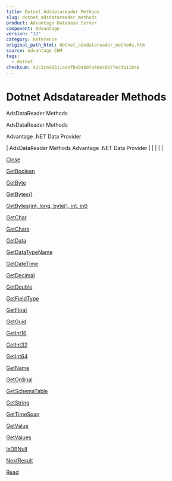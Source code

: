 ```yaml
---
title: Dotnet Adsdatareader Methods
slug: dotnet_adsdatareader_methods
product: Advantage Database Server
component: Advantage
version: "12"
category: Reference
original_path_html: dotnet_adsdatareader_methods.htm
source: Advantage CHM
tags:
  - dotnet
checksum: 42c3ca96511aaefb404b07e48ec8b77ec3611b48
---
```


# Dotnet Adsdatareader Methods

AdsDataReader Methods

AdsDataReader Methods

Advantage .NET Data Provider

| AdsDataReader Methods  Advantage .NET Data Provider |  |  |  |  |

[Close](dotnet_adsdatareader_close.md)

[GetBoolean](dotnet_adsdatareader_getboolean.md)

[GetByte](dotnet_adsdatareader_getbyte.md)

[GetBytes()](dotnet_adsdatareader_getbytes().htm)

[GetBytes(int, long, byte[], int, int)](dotnet_adsdatareader_getbytes(int_long_byte_int_int).htm)

[GetChar](dotnet_adsdatareader_getchar.md)

[GetChars](dotnet_adsdatareader_getchars.md)

[GetData](dotnet_adsdatareader_getdata.md)

[GetDataTypeName](dotnet_adsdatareader_getdatatypename.md)

[GetDateTime](dotnet_adsdatareader_getdatetime.md)

[GetDecimal](dotnet_adsdatareader_getdecimal.md)

[GetDouble](dotnet_adsdatareader_getdouble.md)

[GetFieldType](dotnet_adsdatareader_getfieldtype.md)

[GetFloat](dotnet_adsdatareader_getfloat.md)

[GetGuid](dotnet_adsdatareader_getguid.md)

[GetInt16](dotnet_adsdatareader_getint16.md)

[GetInt32](dotnet_adsdatareader_getint32.md)

[GetInt64](dotnet_adsdatareader_getint64.md)

[GetName](dotnet_adsdatareader_getname.md)

[GetOrdinal](dotnet_adsdatareader_getordinal.md)

[GetSchemaTable](dotnet_adsdatareader_getschematable.md)

[GetString](dotnet_adsdatareader_getstring.md)

[GetTimeSpan](dotnet_adsdatareader_gettimespan.md)

[GetValue](dotnet_adsdatareader_getvalue.md)

[GetValues](dotnet_adsdatareader_getvalues.md)

[IsDBNull](dotnet_adsdatareader_isdbnull.md)

[NextResult](dotnet_adsdatareader_nextresult.md)

[Read](dotnet_adsdatareader_read.md)
